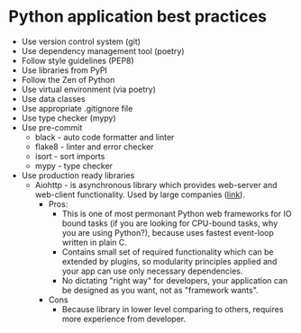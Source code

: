 # Python application best practices

* Use version control system (git)
* Use dependency management tool (poetry)
* Follow style guidelines (PEP8)
* Use libraries from PyPI
* Follow the Zen of Python
* Use virtual environment (via poetry)
* Use data classes
* Use appropriate .gitignore file
* Use type checker (mypy)
* Use pre-commit
  * black  - auto code formatter and linter
  * flake8 - linter and error checker
  * isort  - sort imports
  * mypy   - type checker
* Use production ready libraries
  * Aiohttp - is asynchronous library which provides web-server and web-client functionality.
    Used by large companies ([link](https://docs.aiohttp.org/en/stable/powered_by.html)).
    * Pros:
      * This is one of most permonant Python web frameworks for IO bound tasks
        (if you are looking for CPU-bound tasks, why you are using Python?),
        because uses fastest event-loop written in plain C.
      * Contains small set of required functionality which can be extended by plugins,
        so modularity principles applied and your app can use only necessary dependencies.
      * No dictating "right way" for developers, your application can be designed
        as you want, not as "framework wants".
    * Cons
      * Because library in lower level comparing to others,
        requires more experience from developer.
